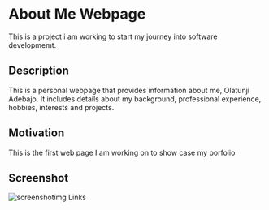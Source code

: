 # About Me Webpage
This is a project i am working to start my journey into software developmemt.

## Description
This is a personal webpage that provides information about me, Olatunji Adebajo. It includes details about my background, professional experience, hobbies, interests and projects.


## Motivation 
This is the first web page I am working on to show case my porfolio


## Screenshot
![screenshotimg](myfirstwebpage/screenshot.jpg)
Links
